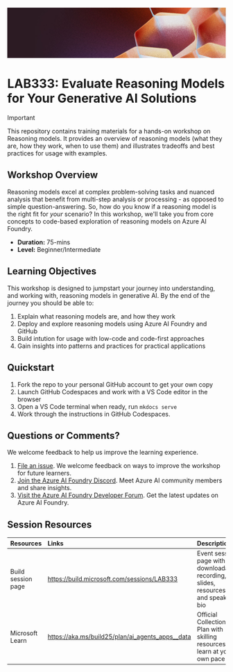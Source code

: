 <p align="center">
<img src="img/banner.jpg" alt="decorative banner" width="1200"/>
</p>

# LAB333: Evaluate Reasoning Models for Your Generative AI Solutions

> [!IMPORTANT]  
> This repository contains training materials for a hands-on workshop on Reasoning models. It provides an overview of reasoning models (what they are, how they work, when to use them) and illustrates tradeoffs and best practices for usage with examples.

## Workshop Overview

Reasoning models excel at complex problem-solving tasks and nuanced analysis that benefit from multi-step analysis or processing - as opposed to simple question-answering. So, how do you know if a reasoning model is the right fit for _your_ scenario? In this workshop, we'll take you from core concepts to code-based exploration of reasoning models on Azure AI Foundry.

- **Duration:** 75-mins
- **Level:** Beginner/Intermediate

## Learning Objectives

This workshop is designed to jumpstart your journey into understanding, and working with, reasoning models in generative AI. By the end of the journey you should be able to:

1. Explain what reasoning models are, and how they work
1. Deploy and explore reasoning models using Azure AI Foundry and GitHub
1. Build intution for usage with low-code and code-first approaches
1. Gain insights into patterns and practices for practical applications

## Quickstart 

1. Fork the repo to your personal GitHub account to get your own copy
1. Launch GitHub Codespaces and work with a VS Code editor in the browser
1. Open a VS Code terminal when ready, run ```mkdocs serve```
1. Work through the instructions in GitHub Codespaces.

## Questions or Comments?

We welcome feedback to help us improve the learning experience. 

1. [File an issue](https://github.com/microsoft/BUILD25-LAB333/issues/new). We welcome feedback on ways to improve the workshop for future learners.
1. [Join the Azure AI Foundry Discord](https://aka.ms/azureaifoundry/discord). Meet Azure AI community members and share insights.
1. [Visit the Azure AI Foundry Developer Forum](https://aka.ms/azureaifoundry/forum). Get the latest updates on Azure AI Foundry.

## Session Resources 

| Resources          | Links                             | Description        |
|:-------------------|:----------------------------------|:-------------------|
| Build session page | https://build.microsoft.com/sessions/LAB333 | Event session page with downloadable recording, slides, resources, and speaker bio |
|Microsoft Learn|https://aka.ms/build25/plan/ai_agents_apps__data|Official Collection or Plan with skilling resources to learn at your own pace|
